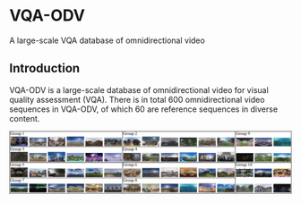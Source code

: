 # VQA-ODV
A large-scale VQA database of omnidirectional video

## Introduction
VQA-ODV is a large-scale database of omnidirectional video for visual quality assessment (VQA). There is in total 600 omnidirectional video sequences in VQA-ODV, of which 60 are reference sequences in diverse content.

![Reference sequences](./images/Screenshots.jpg)  
